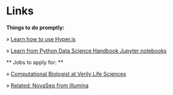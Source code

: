 # Links

**Things to do promptly:**

» [Learn how to use Hyper.is](https://hyper.is)

» [Learn from Python Data Science Handbook Jupyter notebooks](https://github.com/jakevdp/PythonDataScienceHandbook)

** Jobs to apply for: **

» [Computational Biologist at Verily Life Sciences](https://www.google.com/about/careers/search#!t=jo&jid=240155001&)

»   [Related: NovaSeq from Illumina](http://www.illumina.com/systems/sequencing-platforms/novaseq.html)
